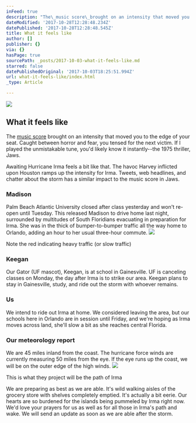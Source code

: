 ```yaml
---
inFeed: true
description: "The\_music score\_brought on an intensity that moved you to the edge of your seat. Caught between horror and fear, you tensed for the next victim. If I played the unmistakable tune, you’d likely know it instantly--the 1975 thriller, Jaws."
dateModified: '2017-10-28T12:28:48.234Z'
datePublished: '2017-10-28T12:28:48.545Z'
title: What it feels like
author: []
publisher: {}
via: {}
hasPage: true
sourcePath: _posts/2017-10-03-what-it-feels-like.md
starred: false
datePublishedOriginal: '2017-10-03T18:25:51.994Z'
url: what-it-feels-like/index.html
_type: Article

---
```

![](https://imgflo.herokuapp.com/graph/2b2431f8e7ba7b0/50d06329b8d5d6be46a308c7c94c6b26/croprotate.jpg?cropheight=498&cropwidth=400&degrees=0&input=https%3A%2F%2Fthe-grid-user-content.s3-us-west-2.amazonaws.com%2F2d80910c-2e06-482e-9b97-be2549c19b49.jpg&x=0&y=1)

## **What it feels like**

The [music score][0] brought on an intensity that moved you to the edge of your seat. Caught between horror and fear, you tensed for the next victim. If I played the unmistakable tune, you'd likely know it instantly--the 1975 thriller, Jaws.

Awaiting Hurricane Irma feels a bit like that. The havoc Harvey inflicted upon Houston ramps up the intensity for Irma. Tweets, web headlines, and chatter about the storm has a similar impact to the music score in Jaws.

### Madison

Palm Beach Atlantic University closed after class yesterday and won't re-open until Tuesday. This released Madison to drive home last night, surrounded by multitudes of South Floridians evacuating in preparation for Irma. She was in the thick of bumper-to-bumper traffic all the way home to Orlando, adding an hour to her usual three-hour commute.
![](https://the-grid-user-content.s3-us-west-2.amazonaws.com/db6f6c16-903f-4e7a-889a-466afeb8d5bd.png)

Note the red indicating heavy traffic (or slow traffic)

### Keegan

Our Gator (UF mascot), Keegan, is at school in Gainesville. UF is canceling classes on Monday, the day after Irma is to strike our area. Keegan plans to stay in Gainesville, study, and ride out the storm with whoever remains.

### Us

We intend to ride out Irma at home. We considered leaving the area, but our schools here in Orlando are in session until Friday, and we're hoping as Irma moves across land, she'll slow a bit as she reaches central Florida.

### Our meteorology report

We are 45 miles inland from the coast. The hurricane force winds are currently measuring 50 miles from the eye. If the eye runs up the coast, we will be on the outer edge of the high winds.
![](https://the-grid-user-content.s3-us-west-2.amazonaws.com/b004454b-119f-4535-9363-a188f6102e25.png)

This is what they project will be the path of Irma

We are preparing as best as we are able. It's wild walking aisles of the grocery store with shelves completely emptied. It's actually a bit eerie. Our hearts are so burdened for the islands being pummeled by Irma right now. We'd love your prayers for us as well as for all those in Irma's path and wake. We will send an update as soon as we are able after the storm.

[0]: https://youtu.be/BX3bN5YeiQs